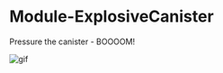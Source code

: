 # Module-ExplosiveCanister
Pressure the canister - BOOOOM!

![gif](https://github.com/tf2-sandbox-studio/Module-ExplosiveCanister/raw/master/ExplosiveCanister.gif)

